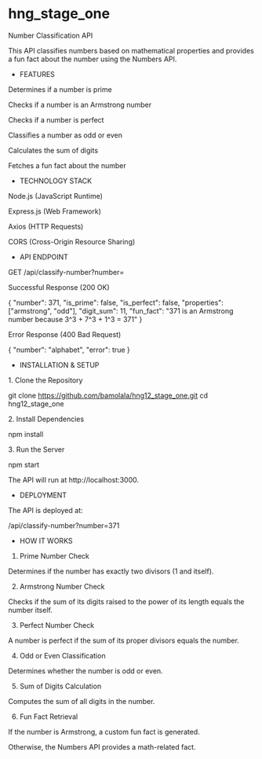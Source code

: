 # hng_stage_one

Number Classification API

This API classifies numbers based on mathematical properties and provides a fun fact about the number using the Numbers API.

* FEATURES
  

Determines if a number is prime

Checks if a number is an Armstrong number

Checks if a number is perfect

Classifies a number as odd or even

Calculates the sum of digits

Fetches a fun fact about the number

* TECHNOLOGY STACK
  

Node.js (JavaScript Runtime)

Express.js (Web Framework)

Axios (HTTP Requests)

CORS (Cross-Origin Resource Sharing)

* API ENDPOINT
  

GET /api/classify-number?number=<integer>

 Successful Response (200 OK)

{
    "number": 371,
    "is_prime": false,
    "is_perfect": false,
    "properties": ["armstrong", "odd"],
    "digit_sum": 11,
    "fun_fact": "371 is an Armstrong number because 3^3 + 7^3 + 1^3 = 371"
}

 Error Response (400 Bad Request)

{
    "number": "alphabet",
    "error": true
}

* INSTALLATION & SETUP
  

1️.  Clone the Repository

git clone https://github.com/bamolala/hng12_stage_one.git
cd hng12_stage_one

2️. Install Dependencies

npm install

3️. Run the Server

npm start

The API will run at http://localhost:3000.

* DEPLOYMENT
  

The API is deployed at:

<your-deployed-url>/api/classify-number?number=371

* HOW IT WORKS
  

1. Prime Number Check

Determines if the number has exactly two divisors (1 and itself).

2. Armstrong Number Check

Checks if the sum of its digits raised to the power of its length equals the number itself.

3. Perfect Number Check

A number is perfect if the sum of its proper divisors equals the number.

4. Odd or Even Classification

Determines whether the number is odd or even.

5. Sum of Digits Calculation

Computes the sum of all digits in the number.

6. Fun Fact Retrieval

If the number is Armstrong, a custom fun fact is generated.

Otherwise, the Numbers API provides a math-related fact.
